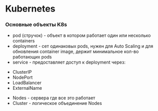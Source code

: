 # Kubernetes

### Основные объекты K8s
- pod (стручок) - объект в котором работает один или несколько containers
- deployment - сет одинаковых pods, нужен для Auto Scaling и для обновления container image, держит минимальное кол-во работающих pods
- service - предоставляет доступ к deployment через:
 + ClusterIP
 + NodePort
 + LoadBalancer
 + ExternalName
- Nodes - сервера где все это работает
- Cluster - логическое объединение Nodes
